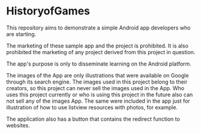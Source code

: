 # HistoryofGames
This repository aims to demonstrate a simple Android app developers who are starting. 

The marketing of these sample app and the project is prohibited. It is also prohibited the marketing of any project derived from this project in question.

The app's purpose is only to disseminate learning on the Android platform.

The images of the App are only illustrations that were available on Google through its search engine.
The images used in this project belong to their creators, so this project can never sell the images used in the App. Who uses this project currently or who is using this project in the future also can not sell any of the images App.
The same were included in the app just for illustration of how to use listview resources with photos, for example. 


The application also has a button that contains the redirect function to websites.
